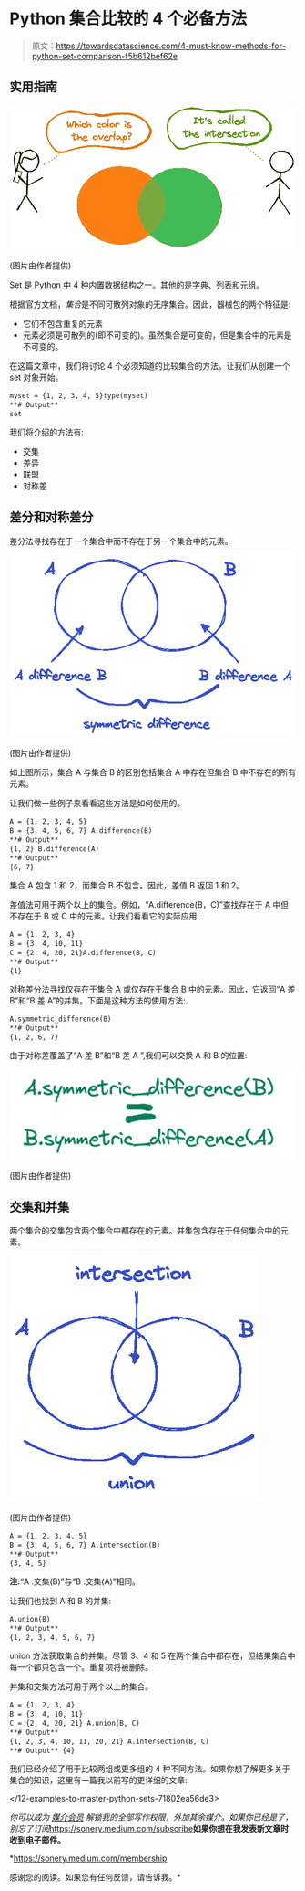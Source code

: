 # Python 集合比较的 4 个必备方法

> 原文：<https://towardsdatascience.com/4-must-know-methods-for-python-set-comparison-f5b612bef62e>

## 实用指南

![](img/445c493be8b2fd3f22fb04e64dcefae5.png)

(图片由作者提供)

Set 是 Python 中 4 种内置数据结构之一。其他的是字典、列表和元组。

根据官方文档，*集合*是不同可散列对象的无序集合。因此，器械包的两个特征是:

*   它们不包含重复的元素
*   元素必须是可散列的(即不可变的)。虽然集合是可变的，但是集合中的元素是不可变的。

在这篇文章中，我们将讨论 4 个必须知道的比较集合的方法。让我们从创建一个 set 对象开始。

```
myset = {1, 2, 3, 4, 5}type(myset)
**# Output**
set
```

我们将介绍的方法有:

*   交集
*   差异
*   联盟
*   对称差

## 差分和对称差分

差分法寻找存在于一个集合中而不存在于另一个集合中的元素。

![](img/57200000eb71359106301a8518f0b980.png)

(图片由作者提供)

如上图所示，集合 A 与集合 B 的区别包括集合 A 中存在但集合 B 中不存在的所有元素。

让我们做一些例子来看看这些方法是如何使用的。

```
A = {1, 2, 3, 4, 5}
B = {3, 4, 5, 6, 7} A.difference(B)
**# Output**
{1, 2} B.difference(A)
**# Output**
{6, 7}
```

集合 A 包含 1 和 2，而集合 B 不包含。因此，差值 B 返回 1 和 2。

差值法可用于两个以上的集合。例如，“A.difference(B，C)”查找存在于 A 中但不存在于 B 或 C 中的元素。让我们看看它的实际应用:

```
A = {1, 2, 3, 4}
B = {3, 4, 10, 11}
C = {2, 4, 20, 21}A.difference(B, C)
**# Output**
{1}
```

对称差分法寻找仅存在于集合 A 或仅存在于集合 B 中的元素。因此，它返回“A 差 B”和“B 差 A”的并集。下面是这种方法的使用方法:

```
A.symmetric_difference(B)
**# Output**
{1, 2, 6, 7}
```

由于对称差覆盖了“A 差 B”和“B 差 A ”,我们可以交换 A 和 B 的位置:

![](img/e81c85db300bde655cb7c6bca6fe39e1.png)

(图片由作者提供)

## 交集和并集

两个集合的交集包含两个集合中都存在的元素。并集包含存在于任何集合中的元素。

![](img/d55130e9446d221b2e355f86afaac284.png)

(图片由作者提供)

```
A = {1, 2, 3, 4, 5}
B = {3, 4, 5, 6, 7} A.intersection(B)
**# Output**
{3, 4, 5}
```

**注:**“A .交集(B)”与“B .交集(A)”相同。

让我们也找到 A 和 B 的并集:

```
A.union(B)
**# Output**
{1, 2, 3, 4, 5, 6, 7}
```

union 方法获取集合的并集。尽管 3、4 和 5 在两个集合中都存在，但结果集合中每一个都只包含一个。重复项将被删除。

并集和交集方法可用于两个以上的集合。

```
A = {1, 2, 3, 4}
B = {3, 4, 10, 11}
C = {2, 4, 20, 21} A.union(B, C)
**# Output**
{1, 2, 3, 4, 10, 11, 20, 21} A.intersection(B, C)
**# Output** {4}
```

我们已经介绍了用于比较两组或更多组的 4 种不同方法。如果你想了解更多关于集合的知识，这里有一篇我以前写的更详细的文章:

</12-examples-to-master-python-sets-71802ea56de3>  

*你可以成为* [*媒介会员*](https://sonery.medium.com/membership) *解锁我的全部写作权限，外加其余媒介。如果你已经是了，别忘了订阅*<https://sonery.medium.com/subscribe>**如果你想在我发表新文章时收到电子邮件。**

*<https://sonery.medium.com/membership>  

感谢您的阅读。如果您有任何反馈，请告诉我。*